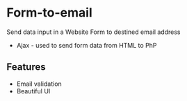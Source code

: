 # Form-to-email
Send data input in a Website Form to destined email address
- Ajax - used to send form data from HTML to PhP

## Features
- Email validation
- Beautiful UI
